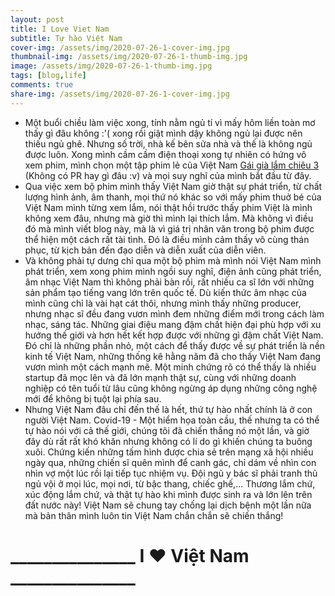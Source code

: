 ```yaml
---
layout: post
title: I Love Viet Nam
subtitle: Tự hào Việt Nam
cover-img: /assets/img/2020-07-26-1-cover-img.jpg
thumbnail-img: /assets/img/2020-07-26-1-thumb-img.jpg
image: /assets/img/2020-07-26-1-thumb-img.jpg
tags: [blog,life]
comments: true
share-img: /assets/img/2020-07-26-1-cover-img.jpg
---
```


- Một buổi chiều làm việc xong, tính nằm ngủ tí vì mấy hôm liền toàn mơ thấy gì đâu không :'( xong rồi giật mình dậy không ngủ lại được nên thiếu ngủ ghê. Nhưng số trời, nhà kế bên sửa nhà và thế là không ngủ được luôn. Xong mình cầm cầm điện thoại xong tự nhiên có hứng vô xem phim, mình chọn một tập phim lẻ của Việt Nam [Gái già lắm chiêu 3](https://g.co/kgs/dbeK5B) (Không có PR hay gì đâu :v) và mọi suy nghĩ của mình bắt đầu từ đây.
- Qua việc xem bộ phim mình thấy Việt Nam giờ thật sự phát triển, từ chất lượng hình ảnh, âm thanh, mọi thứ nó khác so với mấy phim thuở bé của Việt Nam mình từng xem lắm, nói thật hồi trước thấy phim Việt là mình không xem đâu, nhưng mà giờ thì mình lại thích lắm. Mà không vì điều đó mà mình viết blog này, mà là vì giá trị nhân văn trong bộ phim được thể hiện một cách rất tài tình. Đó là điều mình cảm thấy vô cùng thán phục, từ kịch bản đến đạo diễn và diễn xuất của diễn viên.
- Và không phải tự dưng chỉ qua một bộ phim mà mình nói Việt Nam mình phát triển, xem xong phim mình ngồi suy nghĩ, điện ảnh cũng phát triển, âm nhạc Việt Nam thì không phải bàn rồi, rất nhiều ca sĩ lớn với những sản phẩm tạo tiếng vang lớn trên quốc tế. Dù kiến thức âm nhạc của mình cũng chỉ là vài hạt cát thôi, nhưng mình thấy những producer, nhưng nhạc sĩ đều đang vươn mình đem những điểm mới trong cách làm nhạc, sáng tác. Những giai điệu mang đậm chất hiện đại phù hợp với xu hướng thế giới và hơn hết kết hợp được với những gì đậm chất Việt Nam. Đó chỉ là những phần nhỏ, một cách để thấy được về sự phát triển là nền kinh tế Việt Nam, những thống kê hằng năm đã cho thấy Việt Nam đang vươn mình một cách mạnh mẽ. Một minh chứng rõ có thể thấy là nhiều startup đã mọc lên và đã lớn mạnh thật sự, cùng với những doanh nghiệp có tên tuổi từ lâu cũng không ngừng áp dụng những công nghệ mới để không bị tuột lại phía sau.
- Nhưng Việt Nam đâu chỉ đến thế là hết, thứ tự hào nhất chính là ở con người Việt Nam. Covid-19 - Một hiểm họa toàn cầu, thế nhưng ta có thể tự hào nói với cả thế giới, chúng tôi đã chiến thắng nó một lần, và giờ đây dù rất rất khó khăn nhưng không có lí do gì khiến chúng ta buông xuôi. Chứng kiến những tấm hình được chia sẻ trên mạng xã hội nhiều ngày qua, những chiến sĩ quên mình để canh gác, chỉ dám về nhìn con nhìn vợ một lúc rồi lại tiếp tục nhiệm vụ. Đội ngũ y bác sĩ phải tranh thủ ngủ vội ở mọi lúc, mọi nơi, từ bậc thang, chiếc ghế,... Thương lắm chứ, xúc động lắm chứ, và thật tự hào khi mình được sinh ra và lớn lên trên đất nước này! Việt Nam sẽ chung tay chống lại dịch bệnh một lần nữa mà bản thân mình luôn tin Việt Nam chắn chắn sẽ chiến thắng! <br>
<h1><b> _______________ I ❤️ Việt Nam _______________</b></h1>
